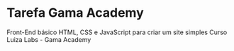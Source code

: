 # Tarefa Gama Academy

Front-End básico
HTML, CSS e JavaScript para criar um site simples
Curso Luiza Labs - Gama Academy
